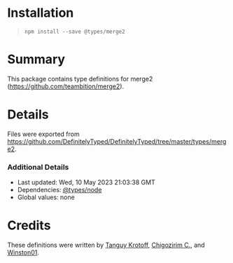 # Installation
> `npm install --save @types/merge2`

# Summary
This package contains type definitions for merge2 (https://github.com/teambition/merge2).

# Details
Files were exported from https://github.com/DefinitelyTyped/DefinitelyTyped/tree/master/types/merge2.

### Additional Details
 * Last updated: Wed, 10 May 2023 21:03:38 GMT
 * Dependencies: [@types/node](https://npmjs.com/package/@types/node)
 * Global values: none

# Credits
These definitions were written by [Tanguy Krotoff](https://github.com/tkrotoff), [Chigozirim C.](https://github.com/smac89), and [Winston01](https://github.com/winston01).
